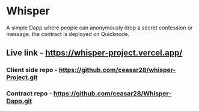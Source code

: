 # Whisper

A simple Dapp where people can anonymously drop a secret confession or message. the contract is deployed on Quicknode.

## Live link - https://whisper-project.vercel.app/

### Client side repo - https://github.com/ceasar28/whisper-Project.git

### Contract repo - https://github.com/ceasar28/Whisper-Dapp.git
